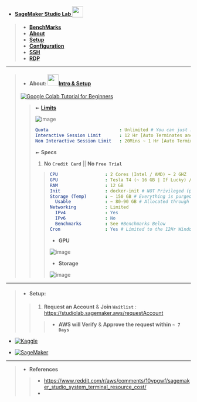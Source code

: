 - #### [SageMaker Studio Lab <sub><img src="https://github.com/Azathothas/BugGPT-Tools/assets/58171889/0eacb57a-972e-41fd-ae58-e0bccb8c42e9"  width="30" height="30"> </sub>](https://studiolab.sagemaker.aws)
> - [**BenchMarks**]()
> - [**About**]()
> - [**Setup**]()
> - [**Configuration**]()
> - [**SSH**]()
> - [**RDP**]()
---

> - #### About: [<img src="https://github.com/Azathothas/BugGPT-Tools/assets/58171889/7737d632-1cf6-46a0-8b3a-644482b9022d" width="30" height="30">**Intro** & **Setup**](https://www.youtube.com/watch?v=g0xu9DA4gDw)
> [![Google Colab Tutorial for Beginners](https://img.youtube.com/vi/SP-WBt2b54o/maxresdefault.jpg)](https://www.youtube.com/watch?v=SP-WBt2b54o)
> 
> > ➼ [**Limits**](https://studiolab.sagemaker.aws/faqhttps://studiolab.sagemaker.aws/faq)
> >
> > ![image](https://github.com/Azathothas/BugGPT-Tools/assets/58171889/183cbae2-4388-4b76-96ad-0db9d7692cba)
> > 
> > ```yaml
> > Quota                           : Unlimited # You can just reset & run again 
> > Interactive Session Limit       : 12 Hr [Auto Terminates and Loses Persistance] # Interactive = You continously use the Shell Environment
> > Non Interactive Session Limit   : 20Mins ~ 1 Hr [Auto Terminates and Loses Persistance] # Non Interactive = You do nothing & Shell Environment is Idle
> > ```
> > ➼ **Specs**
> > 1. **No `Credit Card`** || **No `Free Trial`**
> > 
> > > ```YAML
> > > CPU                  : 2 Cores (Intel / AMD) ~ 2 GHZ
> > > GPU                  : Tesla T4 (~ 16 GB | If Lucky) /K80 (~ 12 GB If Unlucky) | tGPU  # Not Always Available (If Really unlucky): https://www.kaggle.com/general/251969
> > > RAM                  : 12 GB
> > > Init                 : docker-init # NOT Privileged (ps -p 1 -o comm=)
> > > Storage (Temp)       : ~ 150 GB # Everything is purged & deleted 
> > >   Usable             : ~ 80-90 GB # Allocated through different Partitions
> > > Networking           : Limited
> > >   IPv4               : Yes
> > >   IPv6               : No
> > >   Benchmarks         : See #Benchmarks Below
> > > Cron                 : Yes # Limited to the 12Hr Window ofc
> > > ```
> > > - **GPU**
> > > 
> > > ![image](https://github.com/Azathothas/BugGPT-Tools/assets/58171889/feb06f9e-db8f-4b1b-8b78-6b7fab0af049)
> > >
> > > - **Storage**
> > > 
> > > ![image](https://github.com/Azathothas/BugGPT-Tools/assets/58171889/9f1b634f-47d3-413c-bbd6-9f22e0be97e9)
> > > 
----
> - #### Setup:
> > 1. **Request an Account** & **Join `Waitlist`** : https://studiolab.sagemaker.aws/requestAccount
> > > - **AWS will Verify** & **Approve the request within** **`~ 7 Days`**





- [![Kaggle](https://kaggle.com/static/images/open-in-kaggle.svg)](https://kaggle.com/kernels/welcome?src=https://github.com/roboflow-ai/notebooks/blob/main/notebooks/train-yolov8-object-detection-on-custom-dataset.ipynb) 

- [![SageMaker](https://github.com/Azathothas/BugGPT-Tools/assets/58171889/056e22a6-a19a-4850-b5e6-c94c52472fac)](https://studiolab.sagemaker.aws/import/github/roboflow-ai/notebooks/blob/main/notebooks/train-yolov8-object-detection-on-custom-dataset.ipynb)

---
> - **References**
> > - https://www.reddit.com/r/aws/comments/10vpgwf/sagemaker_studio_system_terminal_resource_cost/
> > - 
